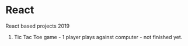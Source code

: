 # React
React based projects 2019

1. Tic Tac Toe game - 1 player plays against computer - not finished yet.
